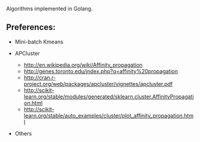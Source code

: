 Algorithms implemented in Golang.

## Preferences:

* Mini-batch Kmeans

* APCluster
    *  http://en.wikipedia.org/wiki/Affinity_propagation
    *  http://genes.toronto.edu/index.php?q=affinity%20propagation
    *  http://cran.r-project.org/web/packages/apcluster/vignettes/apcluster.pdf
    *  http://scikit-learn.org/stable/modules/generated/sklearn.cluster.AffinityPropagation.html
    *  http://scikit-learn.org/stable/auto_examples/cluster/plot_affinity_propagation.html

* Others
